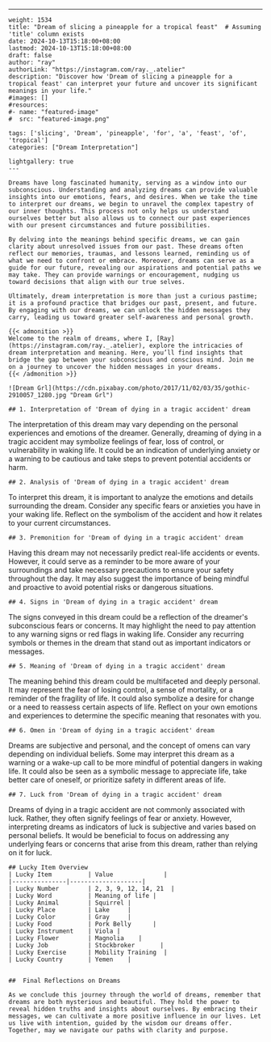 ---
    weight: 1534
    title: "Dream of slicing a pineapple for a tropical feast"  # Assuming 'title' column exists
    date: 2024-10-13T15:18:00+08:00
    lastmod: 2024-10-13T15:18:00+08:00
    draft: false
    author: "ray"
    authorLink: "https://instagram.com/ray._.atelier"
    description: "Discover how 'Dream of slicing a pineapple for a tropical feast' can interpret your future and uncover its significant meanings in your life."
    #images: []
    #resources:
    #- name: "featured-image"
    #  src: "featured-image.png"
    
    tags: ['slicing', 'Dream', 'pineapple', 'for', 'a', 'feast', 'of', 'tropical']
    categories: ["Dream Interpretation"]
    
    lightgallery: true
    ---
    
    Dreams have long fascinated humanity, serving as a window into our subconscious. Understanding and analyzing dreams can provide valuable insights into our emotions, fears, and desires. When we take the time to interpret our dreams, we begin to unravel the complex tapestry of our inner thoughts. This process not only helps us understand ourselves better but also allows us to connect our past experiences with our present circumstances and future possibilities.
    
    By delving into the meanings behind specific dreams, we can gain clarity about unresolved issues from our past. These dreams often reflect our memories, traumas, and lessons learned, reminding us of what we need to confront or embrace. Moreover, dreams can serve as a guide for our future, revealing our aspirations and potential paths we may take. They can provide warnings or encouragement, nudging us toward decisions that align with our true selves.
    
    Ultimately, dream interpretation is more than just a curious pastime; it is a profound practice that bridges our past, present, and future. By engaging with our dreams, we can unlock the hidden messages they carry, leading us toward greater self-awareness and personal growth.
    
    {{< admonition >}}
    Welcome to the realm of dreams, where I, [Ray](https://instagram.com/ray._.atelier), explore the intricacies of dream interpretation and meaning. Here, you’ll find insights that bridge the gap between your subconscious and conscious mind. Join me on a journey to uncover the hidden messages in your dreams.
    {{< /admonition >}}
    
    ![Dream Grl](https://cdn.pixabay.com/photo/2017/11/02/03/35/gothic-2910057_1280.jpg "Dream Grl")
    
    ## 1. Interpretation of 'Dream of dying in a tragic accident' dream
    
The interpretation of this dream may vary depending on the personal experiences and emotions of the dreamer. Generally, dreaming of dying in a tragic accident may symbolize feelings of fear, loss of control, or vulnerability in waking life. It could be an indication of underlying anxiety or a warning to be cautious and take steps to prevent potential accidents or harm.
    
    ## 2. Analysis of 'Dream of dying in a tragic accident' dream
    
To interpret this dream, it is important to analyze the emotions and details surrounding the dream. Consider any specific fears or anxieties you have in your waking life. Reflect on the symbolism of the accident and how it relates to your current circumstances. 
    
    ## 3. Premonition for 'Dream of dying in a tragic accident' dream
    
Having this dream may not necessarily predict real-life accidents or events. However, it could serve as a reminder to be more aware of your surroundings and take necessary precautions to ensure your safety throughout the day. It may also suggest the importance of being mindful and proactive to avoid potential risks or dangerous situations.
    
    ## 4. Signs in 'Dream of dying in a tragic accident' dream
    
The signs conveyed in this dream could be a reflection of the dreamer's subconscious fears or concerns. It may highlight the need to pay attention to any warning signs or red flags in waking life. Consider any recurring symbols or themes in the dream that stand out as important indicators or messages.
    
    ## 5. Meaning of 'Dream of dying in a tragic accident' dream
    
The meaning behind this dream could be multifaceted and deeply personal. It may represent the fear of losing control, a sense of mortality, or a reminder of the fragility of life. It could also symbolize a desire for change or a need to reassess certain aspects of life. Reflect on your own emotions and experiences to determine the specific meaning that resonates with you.
    
    ## 6. Omen in 'Dream of dying in a tragic accident' dream
    
Dreams are subjective and personal, and the concept of omens can vary depending on individual beliefs. Some may interpret this dream as a warning or a wake-up call to be more mindful of potential dangers in waking life. It could also be seen as a symbolic message to appreciate life, take better care of oneself, or prioritize safety in different areas of life.
    
    ## 7. Luck from 'Dream of dying in a tragic accident' dream
    
Dreams of dying in a tragic accident are not commonly associated with luck. Rather, they often signify feelings of fear or anxiety. However, interpreting dreams as indicators of luck is subjective and varies based on personal beliefs. It would be beneficial to focus on addressing any underlying fears or concerns that arise from this dream, rather than relying on it for luck.
    
    ## Lucky Item Overview
    | Lucky Item          | Value              |
    |---------------|--------------------|
    | Lucky Number        | 2, 3, 9, 12, 14, 21  |
    | Lucky Word          | Meaning of life |
    | Lucky Animal        | Squirrel |
    | Lucky Place         | Lake     |
    | Lucky Color         | Gray     |
    | Lucky Food          | Pork Belly      |
    | Lucky Instrument    | Viola |
    | Lucky Flower        | Magnolia    |
    | Lucky Job           | Stockbroker       |
    | Lucky Exercise      | Mobility Training  |
    | Lucky Country       | Yemen    |
    
    
    ##  Final Reflections on Dreams
    
    As we conclude this journey through the world of dreams, remember that dreams are both mysterious and beautiful. They hold the power to reveal hidden truths and insights about ourselves. By embracing their messages, we can cultivate a more positive influence in our lives. Let us live with intention, guided by the wisdom our dreams offer. Together, may we navigate our paths with clarity and purpose.
    